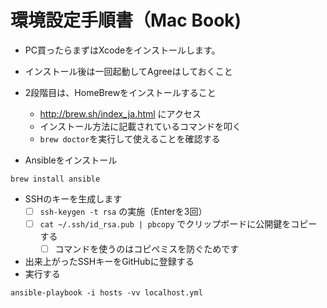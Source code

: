 # 環境設定手順書（Mac Book)

* PC買ったらまずはXcodeをインストールします。
* インストール後は一回起動してAgreeはしておくこと

* 2段階目は、HomeBrewをインストールすること
    * http://brew.sh/index_ja.html にアクセス
    * インストール方法に記載されているコマンドを叩く 
    * `brew doctor`を実行して使えることを確認する

* Ansibleをインストール
```
brew install ansible
```
* SSHのキーを生成します
    * [ ] `ssh-keygen -t rsa` の実施（Enterを3回）
    * [ ] `cat ~/.ssh/id_rsa.pub | pbcopy` でクリップボードに公開鍵をコピーする
        * [ ] コマンドを使うのはコピペミスを防ぐためです
* 出来上がったSSHキーをGitHubに登録する
* 実行する
```
ansible-playbook -i hosts -vv localhost.yml
```
